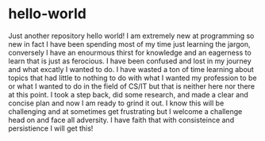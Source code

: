 # hello-world
Just another repository
hello world! I am extremely new at programming so new in fact I have been spending most of my time just learning the jargon, conversely I have an enourmous thirst for knowledge and an eagerness to learn that is just as ferocious. I have been confused and lost in my journey and what excatly I wanted to do. I have wasted a ton of time learning about topics that had little to nothing to do with what I wanted my profession to be or what I wanted to do in the field of CS/IT but that is neither here nor there at this point. I took a step back, did some research, and made a clear and concise plan and now I am ready to grind it out. I know this will be challenging and at sometimes get frustrating but I welcome a challenge head on and face all adversity. I have faith that with consisteince and persistience I will get this!

